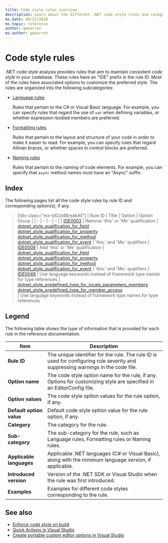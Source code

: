 ```yaml
---
title: Code style rules overview
description: Learn about the different .NET code style rules and categories.
ms.date: 09/25/2020
ms.topic: reference
author: gewarren
ms.author: gewarren
---
```

# Code style rules

.NET code style analysis provides rules that aim to maintain consistent *code style* in your codebase. These rules have an "IDE" prefix in the rule ID. Most of the rules have associated options to customize the preferred style. The rules are organized into the following subcategories:

- [Language rules](language-rules.md)

   Rules that pertain to the C# or Visual Basic language. For example, you can specify rules that regard the use of `var` when defining variables, or whether expression-bodied members are preferred.

- [Formatting rules](formatting-rules.md)

   Rules that pertain to the layout and structure of your code in order to make it easier to read. For example, you can specify rules that regard Allman braces, or whether spaces in control blocks are preferred.

- [Naming rules](naming-rules.md)

   Rules that pertain to the naming of code elements. For example, you can specify that `async` method names must have an "Async" suffix.

## Index

The following pages list all the code style rules by rule ID and corresponding option(s), if any.

> [!div class="mx-tdCol4BreakAll"]
> | Rule ID | Title | Option | Option Group |
> | - | - | - | - |
> | [IDE0003](ide0003_ide0009.md) | Remove 'this' or 'Me' qualification | [dotnet_style_qualification_for_field](ide0003_ide0009.md#dotnet\_style\_qualification\_for_field)<br/> [dotnet_style_qualification_for_property](ide0003_ide0009.md#dotnet\_style\_qualification\_for_property)<br/> [dotnet_style_qualification_for_method](ide0003_ide0009.md#dotnet\_style\_qualification\_for_method)<br/> [dotnet_style_qualification_for_event](ide0003_ide0009.md#dotnet\_style\_qualification\_for_event) | 'this.' and 'Me.' qualifiers
> | [IDE0009](ide0003_ide0009.md) | Add 'this' or 'Me' qualification | [dotnet_style_qualification_for_field](ide0003_ide0009.md#dotnet\_style\_qualification\_for_field)<br/> [dotnet_style_qualification_for_property](ide0003_ide0009.md#dotnet\_style\_qualification\_for_property)<br/> [dotnet_style_qualification_for_method](ide0003_ide0009.md#dotnet\_style\_qualification\_for_method)<br/> [dotnet_style_qualification_for_event](ide0003_ide0009.md#dotnet\_style\_qualification\_for_event) | 'this.' and 'Me.' qualifiers
> | [IDE0049](ide0049.md) | Use language keywords instead of framework type names for type references | [dotnet_style_predefined_type_for_locals_parameters_members](ide0049.md#dotnet\_style\_predefined\_type\_for\_locals\_parameters_members)<br/> [dotnet_style_predefined_type_for_member_access](ide0049.md#dotnet\_style\_predefined\_type\_for\_member_access)<br/> | Use language keywords instead of framework type names for type references

## Legend

The following table shows the type of information that is provided for each rule in the reference documentation.

|Item|Description|
|----------|-----------------|
| **Rule ID** |The unique identifier for the rule. The rule ID is used for configuring rule severity and suppressing warnings in the code file.|
| **Option name** |The code style option name for the rule, if any. Options for customizing style are specified in an EditorConfig file.|
| **Option values** |The code style option values for the rule option, if any.|
| **Default option value** |Default code style option value for the rule option, if any.
| **Category** | The category for the rule. |
| **Sub-category** | The sub-category for the rule, such as Language rules, Formatting rules or Naming rules. |
| **Applicable languages** |Applicable .NET languages (C# or Visual Basic), along with the minimum language version, if applicable.|
| **Introduced version** |Version of the .NET SDK or Visual Studio when the rule was first introduced.|
| **Examples** |Examples for different code styles corresponding to the rule.|

## See also

- [Enforce code style on build](../overview.md#code-style-analysis)
- [Quick Actions in Visual Studio](/visualstudio/ide/quick-actions)
- [Create portable custom editor options in Visual Studio](/visualstudio/ide/create-portable-custom-editor-options)
